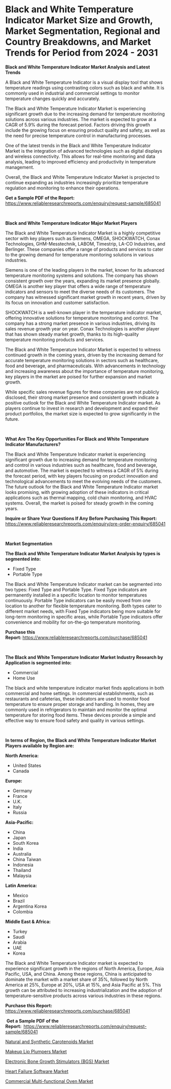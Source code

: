 <p><h1>Black and White Temperature Indicator Market Size and Growth, Market Segmentation, Regional and Country Breakdowns, and Market Trends for Period from 2024 -  2031</h1></p><p><strong>Black and White Temperature Indicator Market Analysis and Latest Trends</strong></p>
<p><p>A Black and White Temperature Indicator is a visual display tool that shows temperature readings using contrasting colors such as black and white. It is commonly used in industrial and commercial settings to monitor temperature changes quickly and accurately.</p><p>The Black and White Temperature Indicator Market is experiencing significant growth due to the increasing demand for temperature monitoring solutions across various industries. The market is expected to grow at a CAGR of 5.9% during the forecast period. Factors driving this growth include the growing focus on ensuring product quality and safety, as well as the need for precise temperature control in manufacturing processes.</p><p>One of the latest trends in the Black and White Temperature Indicator Market is the integration of advanced technologies such as digital displays and wireless connectivity. This allows for real-time monitoring and data analysis, leading to improved efficiency and productivity in temperature management.</p><p>Overall, the Black and White Temperature Indicator Market is projected to continue expanding as industries increasingly prioritize temperature regulation and monitoring to enhance their operations.</p></p>
<p><strong>Get a Sample PDF of the Report:&nbsp;</strong> <a href="https://www.reliableresearchreports.com/enquiry/request-sample/685041">https://www.reliableresearchreports.com/enquiry/request-sample/685041</a></p>
<p>&nbsp;</p>
<p><strong>Black and White Temperature Indicator Major Market Players</strong></p>
<p><p>The Black and White Temperature Indicator Market is a highly competitive sector with key players such as Siemens, OMEGA, SHOCKWATCH, Conax Technologies, GHM-Messtechnik, LABOM, Timestrip, LA-CO Industries, and Berlinger. These companies offer a range of products and services to cater to the growing demand for temperature monitoring solutions in various industries.</p><p>Siemens is one of the leading players in the market, known for its advanced temperature monitoring systems and solutions. The company has shown consistent growth over the years, expanding its market presence globally. OMEGA is another key player that offers a wide range of temperature indicators and sensors to meet the diverse needs of its customers. The company has witnessed significant market growth in recent years, driven by its focus on innovation and customer satisfaction.</p><p>SHOCKWATCH is a well-known player in the temperature indicator market, offering innovative solutions for temperature monitoring and control. The company has a strong market presence in various industries, driving its sales revenue growth year on year. Conax Technologies is another player that has shown steady market growth, thanks to its high-quality temperature monitoring products and services.</p><p>The Black and White Temperature Indicator Market is expected to witness continued growth in the coming years, driven by the increasing demand for accurate temperature monitoring solutions in sectors such as healthcare, food and beverage, and pharmaceuticals. With advancements in technology and increasing awareness about the importance of temperature monitoring, key players in the market are poised for further expansion and market growth.</p><p>While specific sales revenue figures for these companies are not publicly disclosed, their strong market presence and consistent growth indicate a positive outlook for the Black and White Temperature Indicator market. As players continue to invest in research and development and expand their product portfolios, the market size is expected to grow significantly in the future.</p></p>
<p>&nbsp;</p>
<p><strong>What Are The Key Opportunities For Black and White Temperature Indicator Manufacturers?</strong></p>
<p><p>The Black and White Temperature Indicator market is experiencing significant growth due to increasing demand for temperature monitoring and control in various industries such as healthcare, food and beverage, and automotive. The market is expected to witness a CAGR of 5% during the forecast period, with key players focusing on product innovation and technological advancements to meet the evolving needs of the customers. The future outlook for the Black and White Temperature Indicator market looks promising, with growing adoption of these indicators in critical applications such as thermal mapping, cold chain monitoring, and HVAC systems. Overall, the market is poised for steady growth in the coming years.</p></p>
<p><strong>Inquire or Share Your Questions If Any Before Purchasing This Report:</strong> <a href="https://www.reliableresearchreports.com/enquiry/pre-order-enquiry/685041">https://www.reliableresearchreports.com/enquiry/pre-order-enquiry/685041</a></p>
<p>&nbsp;</p>
<p><strong>Market Segmentation</strong></p>
<p><strong>The Black and White Temperature Indicator Market Analysis by types is segmented into:</strong></p>
<p><ul><li>Fixed Type</li><li>Portable Type</li></ul></p>
<p><p>The Black and White Temperature Indicator market can be segmented into two types: Fixed Type and Portable Type. Fixed Type indicators are permanently installed in a specific location to monitor temperatures continuously. Portable Type indicators can be easily moved from one location to another for flexible temperature monitoring. Both types cater to different market needs, with Fixed Type indicators being more suitable for long-term monitoring in specific areas, while Portable Type indicators offer convenience and mobility for on-the-go temperature monitoring.</p></p>
<p><strong>Purchase this Report:&nbsp;</strong><a href="https://www.reliableresearchreports.com/purchase/685041">https://www.reliableresearchreports.com/purchase/685041</a></p>
<p>&nbsp;</p>
<p><strong>The Black and White Temperature Indicator Market Industry Research by Application is segmented into:</strong></p>
<p><ul><li>Commercial</li><li>Home Use</li></ul></p>
<p><p>The black and white temperature indicator market finds applications in both commercial and home settings. In commercial establishments, such as restaurants and cafeterias, these indicators are used to monitor food temperature to ensure proper storage and handling. In homes, they are commonly used in refrigerators to maintain and monitor the optimal temperature for storing food items. These devices provide a simple and effective way to ensure food safety and quality in various settings.</p></p>
<p>&nbsp;</p>
<p><strong>In terms of Region, the Black and White Temperature Indicator Market Players available by Region are:</strong></p>
<p>
    <p> <strong> North America: </strong>
        <ul>
            <li>United States</li>
            <li>Canada</li>
        </ul>
        </p> 
    <p> <strong> Europe: </strong>
        <ul>
            <li>Germany</li>
            <li>France</li>
            <li>U.K.</li>
            <li>Italy</li>
            <li>Russia</li>
        </ul>
        </p> 
    <p> <strong> Asia-Pacific: </strong>
        <ul>
            <li>China</li>
            <li>Japan</li>
            <li>South Korea</li>
            <li>India</li>
            <li>Australia</li>
            <li>China Taiwan</li>
            <li>Indonesia</li>
            <li>Thailand</li>
            <li>Malaysia</li>
        </ul>
        </p> 
    <p> <strong> Latin America: </strong>
        <ul>
            <li>Mexico</li>
            <li>Brazil</li>
            <li>Argentina Korea</li>
            <li>Colombia</li>
        </ul>
        </p> 
    <p> <strong> Middle East & Africa: </strong>
        <ul>
            <li>Turkey</li>
            <li>Saudi</li>
            <li>Arabia</li>
            <li>UAE</li>
            <li>Korea</li>
        </ul>
    </p>
    </p>
<p><p>The Black and White Temperature Indicator market is expected to experience significant growth in the regions of North America, Europe, Asia Pacific, USA, and China. Among these regions, China is anticipated to dominate the market with a market share of 35%, followed by North America at 25%, Europe at 20%, USA at 15%, and Asia Pacific at 5%. This growth can be attributed to increasing industrialization and the adoption of temperature-sensitive products across various industries in these regions.</p></p>
<p><strong>Purchase this Report: </strong><a href="https://www.reliableresearchreports.com/purchase/685041">https://www.reliableresearchreports.com/purchase/685041</a></p>
<p>&nbsp;<strong>Get a Sample PDF of the Report:&nbsp;&nbsp;</strong><a href="https://www.reliableresearchreports.com/enquiry/request-sample/685041">https://www.reliableresearchreports.com/enquiry/request-sample/685041</a></p>
<p><strong></strong></p>
<p><p><a href="https://fuschia-pecorino-a6d.notion.site/Natural-and-Synthetic-Carotenoids-Market-Size-Growth-and-Forecast-from-2024-2031-664d3feb354040518634923608257124">Natural and Synthetic Carotenoids Market</a></p><p><a href="https://view.publitas.com/reportprime-1/makeup-lip-plumpers-market-growth-market-trends-covid-19-impact-and-forecasts-for-period-from-2024-2031/">Makeup Lip Plumpers Market</a></p><p><a href="https://eight-handstand-8fb.notion.site/Electronic-Bone-Growth-Stimulators-BGS-Market-Size-Share-Trends-Analysis-Report-By-Application--3a149c9d5a9349268c9feaa5f6c0cbc1">Electronic Bone Growth Stimulators (BGS) Market</a></p><p><a href="https://skillful-vermicelli-b89.notion.site/Heart-Failure-Software-Market-A-Comprehensive-Report-of-its-Market-Share-Growth-Trends-2024-203-59639fdf6a2a4d218a82fc1b6c321f91">Heart Failure Software Market</a></p><p><a href="https://view.publitas.com/reportprime-1/commercial-multi-functional-oven-market-research-report-the-key-to-successful-business-strategy-forecasted-for-period-from-2024-2031/">Commercial Multi-functional Oven Market</a></p></p>